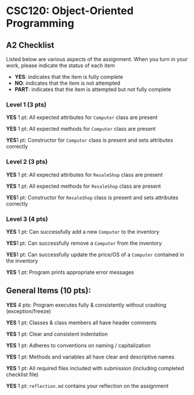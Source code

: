 # CSC120: Object-Oriented Programming
## A2 Checklist

Listed below are various aspects of the assignment.  When you turn in your work, please indicate the status of each item

- **YES**: indicates that the item is fully complete
- **NO**: indicates that the item is not attempted
- **PART**: indicates that the item is attempted but not fully complete

### Level 1 (3 pts)

**YES** 1 pt: All expected attributes for `Computer` class are present

**YES** 1 pt: All expected methods for `Computer` class are present

**YES**1 pt: Constructor for `Computer` class is present and sets attributes correctly

### Level 2 (3 pts)

**YES** 1 pt: All expected attributes for `ResaleShop` class are present

**YES** 1 pt: All expected methods for `ResaleShop` class are present

**YES**1 pt: Constructor for `ResaleShop` class is present and sets attributes correctly

### Level 3 (4 pts)

**YES** 1 pt: Can successfully add a new `Computer` to the inventory

**YES**1 pt: Can successfully remove a `Computer` from the inventory

**YES**1 pt: Can successfully update the price/OS of a `Computer` contained in the inventory

**YES** 1 pt: Program prints appropriate error messages

## General Items (10 pts):

**YES** 4 pts: Program executes fully & consistently without crashing (exception/freeze)

**YES** 1 pt: Classes & class members all have header comments

**YES** 1 pt: Clear and consistent indentation

**YES** 1 pt: Adheres to conventions on naming / capitalization

**YES** 1 pt: Methods and variables all have clear and descriptive names

**YES** 1 pt: All required files included with submission (including completed checklist file)

**YES** 1 pt: `reflection.md` contains your reflection on the assignment

